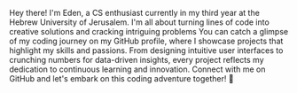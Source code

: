 Hey there! I'm Eden, a CS enthusiast currently in my third year at the Hebrew University of Jerusalem.
I'm all about turning lines of code into creative solutions and cracking intriguing problems
You can catch a glimpse of my coding journey on my GitHub profile, where I showcase projects that highlight my skills and passions.
From designing intuitive user interfaces to crunching numbers for data-driven insights, every project reflects my dedication to continuous learning and innovation.
Connect with me on GitHub and let's embark on this coding adventure together! 🌟

